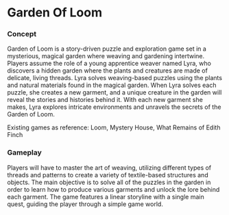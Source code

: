 # Garden Of Loom

### Concept
Garden of Loom is a story-driven puzzle and exploration game set in a mysterious, magical garden where weaving and gardening intertwine. Players assume the role of a young apprentice weaver named Lyra, who discovers a hidden garden where the plants and creatures are made of delicate, living threads. Lyra solves weaving-based puzzles using the plants and natural materials found in the magical garden. When Lyra solves each puzzle, she creates a new garment, and a unique creature in the garden will reveal the stories and histories behind it. With each new garment she makes, Lyra explores intricate environments and unravels the secrets of the Garden of Loom. 


Existing games as reference: Loom, Mystery House, What Remains of Edith Finch

### Gameplay
Players will have to master the art of weaving, utilizing different types of threads and patterns to create a variety of textile-based structures and objects. The main objective is to solve all of the puzzles in the garden in order to learn how to produce various garments and unlock the lore behind each garment. The game features a linear storyline with a single main quest, guiding the player through a simple game world. 
